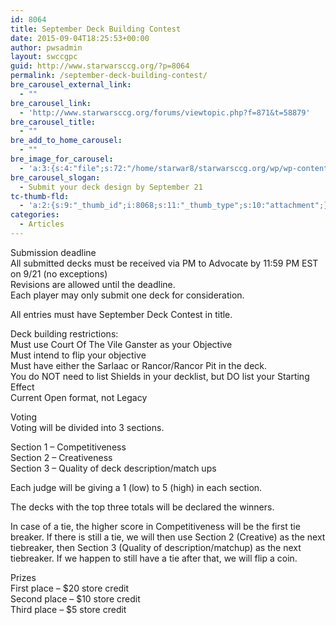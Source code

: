 ```yaml
---
id: 8064
title: September Deck Building Contest
date: 2015-09-04T18:25:53+00:00
author: pwsadmin
layout: swccgpc
guid: http://www.starwarsccg.org/?p=8064
permalink: /september-deck-building-contest/
bre_carousel_external_link:
  - ""
bre_carousel_link:
  - 'http://www.starwarsccg.org/forums/viewtopic.php?f=871&t=58879'
bre_carousel_title:
  - ""
bre_add_to_home_carousel:
  - ""
bre_image_for_carousel:
  - 'a:3:{s:4:"file";s:72:"/home/starwar8/starwarsccg.org/wp/wp-content/uploads/maxresdefault11.jpg";s:3:"url";s:68:"http://www.starwarsccg.org/wp/wp-content/uploads/maxresdefault11.jpg";s:4:"type";s:10:"image/jpeg";}'
bre_carousel_slogan:
  - Submit your deck design by September 21
tc-thumb-fld:
  - 'a:2:{s:9:"_thumb_id";i:8068;s:11:"_thumb_type";s:10:"attachment";}'
categories:
  - Articles
---
```

Submission deadline  
All submitted decks must be received via PM to Advocate by 11:59 PM EST on 9/21 (no exceptions)  
Revisions are allowed until the deadline.  
Each player may only submit one deck for consideration.

All entries must have September Deck Contest in title.

Deck building restrictions:  
Must use Court Of The Vile Ganster as your Objective  
Must intend to flip your objective  
Must have either the Sarlaac or Rancor/Rancor Pit in the deck.  
You do NOT need to list Shields in your decklist, but DO list your Starting Effect  
Current Open format, not Legacy

Voting  
Voting will be divided into 3 sections.

Section 1 &#8211; Competitiveness  
Section 2 &#8211; Creativeness  
Section 3 &#8211; Quality of deck description/match ups

Each judge will be giving a 1 (low) to 5 (high) in each section.

The decks with the top three totals will be declared the winners.

In case of a tie, the higher score in Competitiveness will be the first tie breaker. If there is still a tie, we will then use Section 2 (Creative) as the next tiebreaker, then Section 3 (Quality of description/matchup) as the next tiebreaker. If we happen to still have a tie after that, we will flip a coin.

Prizes  
First place &#8211; $20 store credit  
Second place &#8211; $10 store credit  
Third place &#8211; $5 store credit